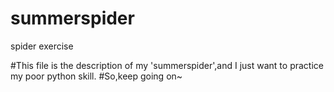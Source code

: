 # summerspider
spider exercise

#This file is the description of my 'summerspider',and I just want to practice my poor python skill.
#So,keep going on~
